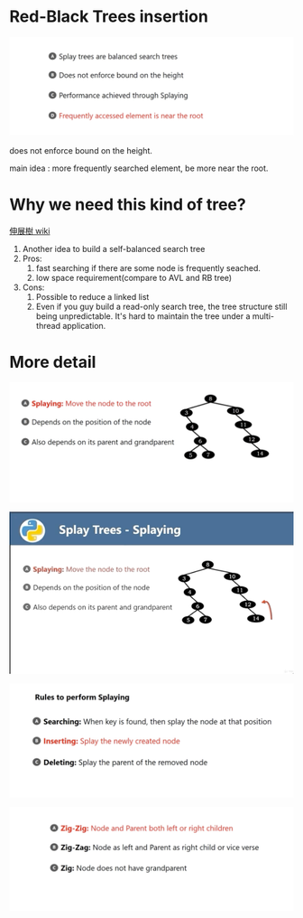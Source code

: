 # Red-Black Trees insertion

<img src='../assets/211_2.png'></img>

does not enforce bound on the height.

main idea : more frequently searched element, be more near the root.

# Why we need this kind of tree?

[伸展樹 wiki](https://zh.wikipedia.org/wiki/%E4%BC%B8%E5%B1%95%E6%A0%91)

1. Another idea to build a self-balanced search tree
2. Pros:
   1. fast searching if there are some node is frequently seached.
   2. low space requirement(compare to AVL and RB tree)
3. Cons:
   1. Possible to reduce a linked list
   2. Even if you guy build a read-only search tree, the tree structure still being unpredictable. It's hard to maintain the tree under a multi-thread application.

# More detail

<img src='../assets/211_1.png'></img>

<img src='../assets/211_3.gif'></img>

<img src='../assets/211_4.png'></img>

<img src='../assets/211_5.png'></img>